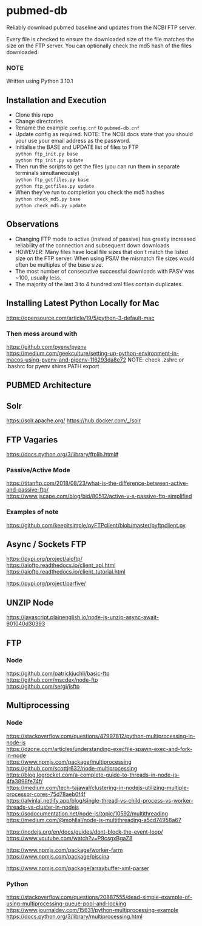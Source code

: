 # pubmed-db

Reliably download pubmed baseline and updates from the NCBI FTP server. 

Every file is checked to ensure the downloaded size of the file matches the size on the FTP server. You can optionally check the md5 hash of the files downloaded.  

### NOTE
Written using Python 3.10.1

## Installation and Execution 
- Clone this repo
- Change directories 
- Rename the example `config.cnf` to `pubmed-db.cnf`
- Update config as required. NOTE: The NCBI docs state that you should your use your email address as the password. 
- Initialise the BASE and UPDATE list of files to FTP   
`python ftp_init.py base`   
`python ftp_init.py update`   
- Then run the scripts to get the files (you can run them in separate terminals simultaneously)   
`python ftp_getfiles.py base`      
`python ftp_getfiles.py update`
- When they've run to completion you check the md5 hashes   
`python check_md5.py base`   
`python check_md5.py update` 

## Observations
- Changing FTP mode to active (instead of passive) has greatly increased reliability of the connection and subsequent down downloads
- HOWEVER: Many files have local file sizes that don't match the listed size on the FTP server. When using PSAV the mismatch file sizes would often be multiples of the base size.
- The most number of consecutive successful downloads with PASV was ~100, usually less.
- The majority of the last 3 to 4 hundred xml files contain duplicates.

## Installing Latest Python Locally for Mac

https://opensource.com/article/19/5/python-3-default-mac

### Then mess around with
https://github.com/pyenv/pyenv  
https://medium.com/geekculture/setting-up-python-environment-in-macos-using-pyenv-and-pipenv-116293da8e72
NOTE: check .zshrc or .bashrc for pyenv shims PATH export 

## PUBMED Architecture

## Solr
https://solr.apache.org/
https://hub.docker.com/_/solr


## FTP Vagaries
https://docs.python.org/3/library/ftplib.html#   

### Passive/Active Mode
https://titanftp.com/2018/08/23/what-is-the-difference-between-active-and-passive-ftp/   
https://www.jscape.com/blog/bid/80512/active-v-s-passive-ftp-simplified   

### Examples of note
https://github.com/keepitsimple/pyFTPclient/blob/master/pyftpclient.py   

## Async / Sockets FTP
https://pypi.org/project/aioftp/   
https://aioftp.readthedocs.io/client_api.html   
https://aioftp.readthedocs.io/client_tutorial.html   

https://pypi.org/project/parfive/   

## UNZIP Node
https://javascript.plainenglish.io/node-js-unzip-async-await-901040d30393  

## FTP

### Node
https://github.com/patrickjuchli/basic-ftp   
https://github.com/mscdex/node-ftp   
https://github.com/sergi/jsftp   

## Multiprocessing

### Node
https://stackoverflow.com/questions/47997812/python-multiprocessing-in-node-js   
https://dzone.com/articles/understanding-execfile-spawn-exec-and-fork-in-node   
https://www.npmjs.com/package/multiprocessing   
https://github.com/scottjr632/node-multiprocessing  
https://blog.logrocket.com/a-complete-guide-to-threads-in-node-js-4fa3898fe74f/  
https://medium.com/tech-tajawal/clustering-in-nodejs-utilizing-multiple-processor-cores-75d78aeb0f4f  
https://alvinlal.netlify.app/blog/single-thread-vs-child-process-vs-worker-threads-vs-cluster-in-nodejs   
https://sodocumentation.net/node-js/topic/10592/multithreading   
https://medium.com/@mohllal/node-js-multithreading-a5cd74958a67   

https://nodejs.org/en/docs/guides/dont-block-the-event-loop/   
https://www.youtube.com/watch?v=P9csgxBgaZ8   
	

https://www.npmjs.com/package/worker-farm   
https://www.npmjs.com/package/piscina   

https://www.npmjs.com/package/arraybuffer-xml-parser

### Python
https://stackoverflow.com/questions/20887555/dead-simple-example-of-using-multiprocessing-queue-pool-and-locking   
https://www.journaldev.com/15631/python-multiprocessing-example   
https://docs.python.org/3/library/multiprocessing.html   